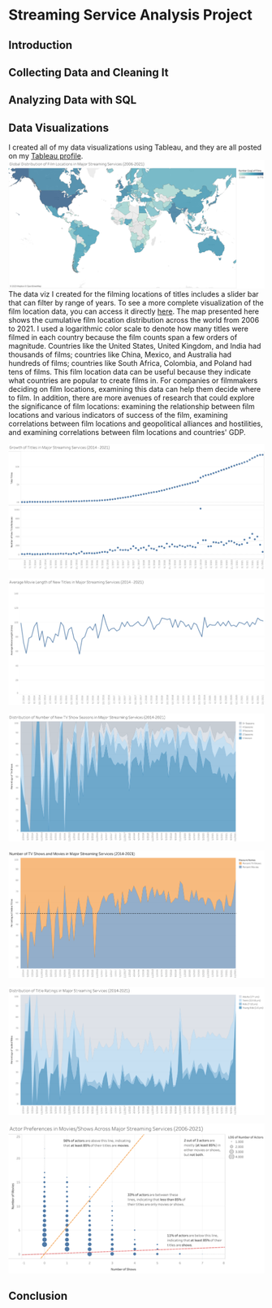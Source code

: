# Streaming Service Analysis Project
## Introduction
## Collecting Data and Cleaning It
## Analyzing Data with SQL
## Data Visualizations
I created all of my data visualizations using Tableau, and they are all posted on my [Tableau profile](https://public.tableau.com/app/profile/jay5937/vizzes). 
![alt text](https://github.com/JaytaAnalysis/StreamingServiceAnalysisProject/blob/main/DataVizzes/DataViz_FilmLocationsOverTime_full.png)
The data viz I created for the filming locations of titles includes a slider bar that can filter by range of years. To see a more complete visualization of the film location data, you can access it directly [here](https://public.tableau.com/app/profile/jay5937/viz/GlobalDistributionofFilmLocations/Sheet1). The map presented here shows the cumulative film location distribution across the world from 2006 to 2021. I used a logarithmic color scale to denote how many titles were filmed in each country because the film counts span a few orders of magnitude. Countries like the United States, United Kingdom, and India had thousands of films; countries like China, Mexico, and Australia had hundreds of films; countries like South Africa, Colombia, and Poland had tens of films.
This film location data can be useful because they indicate what countries are popular to create films in. For companies or filmmakers deciding on film locations, examining this data can help them decide where to film. In addition, there are more avenues of research that could explore the significance of film locations: examining the relationship between film locations and various indicators of success of the film, examining correlations between film locations and geopolitical alliances and hostilities, and examining correlations between film locations and countries' GDP.

![alt text](https://github.com/JaytaAnalysis/StreamingServiceAnalysisProject/blob/main/DataVizzes/DataViz_NumTitlesOverTime_full.png)

![alt text](https://github.com/JaytaAnalysis/StreamingServiceAnalysisProject/blob/main/DataVizzes/DataViz_MovieLengthOverTime_full.png)

![alt text](https://github.com/JaytaAnalysis/StreamingServiceAnalysisProject/blob/main/DataVizzes/DataViz_NumTVSeasonsOverTime_full.png)

![alt text](https://github.com/JaytaAnalysis/StreamingServiceAnalysisProject/blob/main/DataVizzes/DataViz_PercentMoviesTV_full.png)

![alt text](https://github.com/JaytaAnalysis/StreamingServiceAnalysisProject/blob/main/DataVizzes/DataViz_PercentRatings_full.png)

![alt text](https://github.com/JaytaAnalysis/StreamingServiceAnalysisProject/blob/main/DataVizzes/DataViz_ActorsRoles_full.png)

## Conclusion
